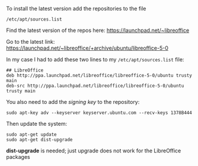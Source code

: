 
To install the latest version add the repositories to the file

    /etc/apt/sources.list

Find the latest version of the repos here: <https://launchpad.net/~libreoffice>

Go to the latest link: <https://launchpad.net/~libreoffice/+archive/ubuntu/libreoffice-5-0>

In my case I had to add these two lines to my `/etc/apt/sources.list` file:

    ## LibreOffice
    deb http://ppa.launchpad.net/libreoffice/libreoffice-5-0/ubuntu trusty main
    deb-src http://ppa.launchpad.net/libreoffice/libreoffice-5-0/ubuntu trusty main

You also need to add the _signing key_ to the repository:

    sudo apt-key adv --keyserver keyserver.ubuntu.com --recv-keys 1378B444

Then update the system: 

    sudo apt-get update
    sudo apt-get dist-upgrade
    
__dist-upgrade__ is needed; just upgrade does not work for the LibreOffice packages
